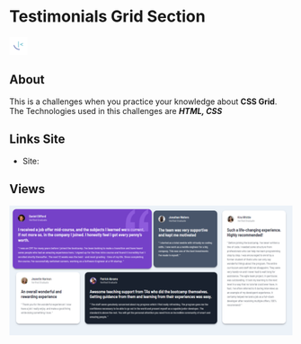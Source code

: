 # Testimonials Grid Section

![logo testimonials](./images/favicon-32x32.png)

## About

This is a challenges when you practice your knowledge about **CSS Grid**. The Technologies used in this challenges are ***HTML, CSS***

## Links Site

- Site:

## Views

![vista 1](./images/testimonials-grid-estiven.png)